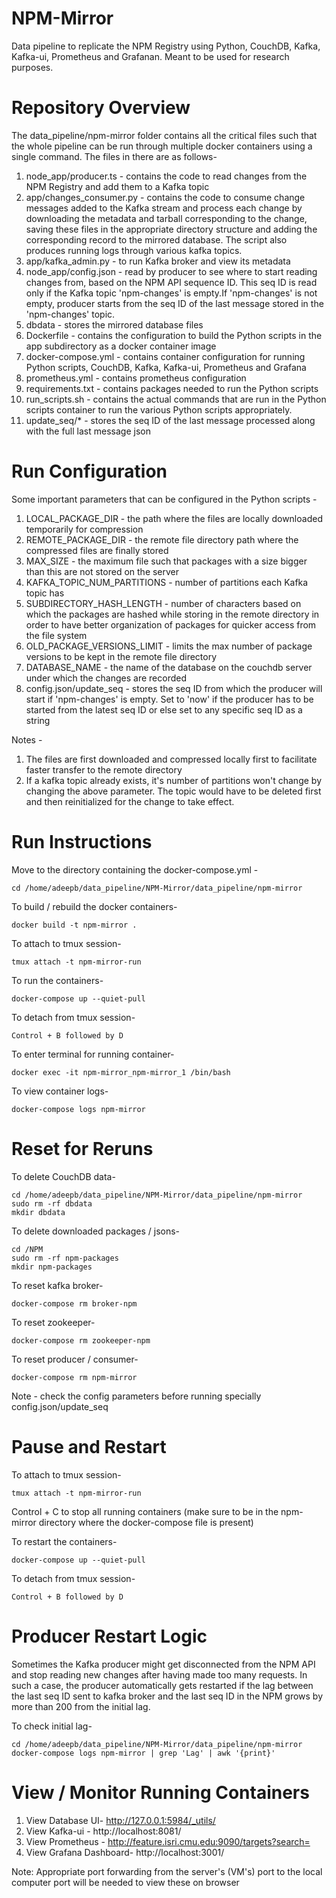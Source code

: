 # NPM-Mirror

Data pipeline to replicate the NPM Registry using Python, CouchDB, Kafka, Kafka-ui, Prometheus and Grafanan. Meant to be used for research purposes.

# Repository Overview

The data_pipeline/npm-mirror folder contains all the critical files such that the whole pipeline can be run through multiple docker containers using a single command. The files in there are as follows-
  1. node_app/producer.ts - contains the code to read changes from the NPM Registry and add them to a Kafka topic
  2. app/changes_consumer.py - contains the code to consume change messages added to the Kafka stream and process each change by downloading the metadata and tarball corresponding to the change, saving these files in the appropriate directory structure and adding the corresponding record to the mirrored database. The script also produces running logs through various kafka topics.
  3. app/kafka_admin.py - to run Kafka broker and view its metadata
  4. node_app/config.json - read by producer to see where to start reading changes from, based on the NPM API sequence ID. This seq ID is read only if the Kafka topic 'npm-changes' is empty.If 'npm-changes' is not empty, producer starts from the seq ID of the last message stored in the 'npm-changes' topic.
  5. dbdata - stores the mirrored database files
  6. Dockerfile - contains the configuration to build the Python scripts in the app subdirectory as a docker container image
  7. docker-compose.yml - contains container configuration for running Python scripts, CouchDB, Kafka, Kafka-ui, Prometheus and Grafana
  8. prometheus.yml - contains prometheus configuration
  9. requirements.txt - contains packages needed to run the Python scripts
  10. run_scripts.sh - contains the actual commands that are run in the Python scripts container to run the various Python scripts appropriately.
  11. update_seq/* - stores the seq ID of the last message processed along with the full last message json

# Run Configuration

Some important parameters that can be configured in the Python scripts -
  1. LOCAL_PACKAGE_DIR - the path where the files are locally downloaded temporarily for compression
  2. REMOTE_PACKAGE_DIR - the remote file directory path where the compressed files are finally stored
  3. MAX_SIZE - the maximum file such that packages with a size bigger than this are not stored on the server
  4. KAFKA_TOPIC_NUM_PARTITIONS - number of partitions each Kafka topic has
  5. SUBDIRECTORY_HASH_LENGTH - number of characters based on which the packages are hashed while storing in the remote directory in order to have better organization of packages for quicker access from the file system
  6. OLD_PACKAGE_VERSIONS_LIMIT - limits the max number of package versions to be kept in the remote file directory
  7. DATABASE_NAME - the name of the database on the couchdb server under which the changes are recorded
  8. config.json/update_seq - stores the seq ID from which the producer will start if 'npm-changes' is empty. Set to 'now' if the producer has to be started from the latest seq ID or else set to any specific seq ID as a string

Notes - 
  1. The files are first downloaded and compressed locally first to facilitate faster transfer to the remote directory
  2. If a kafka topic already exists, it's number of partitions won't change by changing the above parameter. The topic would have to be deleted first and then reinitialized for the change to take effect.
# Run Instructions

Move to the directory containing the docker-compose.yml - 
```shell
cd /home/adeepb/data_pipeline/NPM-Mirror/data_pipeline/npm-mirror
```

To build / rebuild the docker containers- 
```shell
docker build -t npm-mirror . 
```

To attach to tmux session- 
```shell
tmux attach -t npm-mirror-run
```

To run the containers- 
```shell
docker-compose up --quiet-pull
```

To detach from tmux session- 
```shell
Control + B followed by D
```

To enter terminal for running container- 
```shell
docker exec -it npm-mirror_npm-mirror_1 /bin/bash
```

To view container logs- 
```shell
docker-compose logs npm-mirror
```

# Reset for Reruns

To delete CouchDB data- 
```shell
cd /home/adeepb/data_pipeline/NPM-Mirror/data_pipeline/npm-mirror
sudo rm -rf dbdata
mkdir dbdata
```

To delete downloaded packages / jsons- 
```shell
cd /NPM
sudo rm -rf npm-packages
mkdir npm-packages
```

To reset kafka broker- 
```shell
docker-compose rm broker-npm
```

To reset zookeeper- 
```shell
docker-compose rm zookeeper-npm
```

To reset producer / consumer- 
```shell
docker-compose rm npm-mirror
```

Note - check the config parameters before running specially config.json/update_seq

# Pause and Restart

To attach to tmux session- 
```shell
tmux attach -t npm-mirror-run
```

Control + C to stop all running containers (make sure to be in the npm-mirror directory where the docker-compose file is present)

To restart the containers- 
```shell
docker-compose up --quiet-pull
```

To detach from tmux session- 
```shell
Control + B followed by D
```

# Producer Restart Logic

Sometimes the Kafka producer might get disconnected from the NPM API and stop reading new changes after having made too many requests. In such a case, the producer automatically gets restarted if the lag between the last seq ID sent to kafka broker and the last seq ID in the NPM grows by more than 200 from the initial lag.

To check initial lag- 
```shell
cd /home/adeepb/data_pipeline/NPM-Mirror/data_pipeline/npm-mirror
docker-compose logs npm-mirror | grep 'Lag' | awk '{print}'
```

# View / Monitor Running Containers

  1. View Database UI- http://127.0.0.1:5984/_utils/
  2. View Kafka-ui - http://localhost:8081/
  3. View Prometheus - http://feature.isri.cmu.edu:9090/targets?search=
  4. View Grafana Dashboard- http://localhost:3001/

Note: Appropriate port forwarding from the server's (VM's) port to the local computer port will be needed to view these on browser
